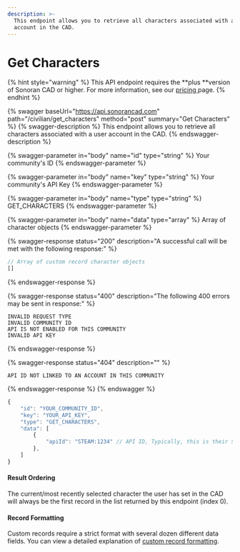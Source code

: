 ```yaml
---
description: >-
  This endpoint allows you to retrieve all characters associated with a user
  account in the CAD.
---
```


# Get Characters

{% hint style="warning" %}
This API endpoint requires the **plus **version of Sonoran CAD or higher. For more information, see our [pricing ](../../../../pricing/faq/)page.
{% endhint %}

{% swagger baseUrl="https://api.sonorancad.com" path="/civilian/get_characters" method="post" summary="Get Characters" %}
{% swagger-description %}
This endpoint allows you to retrieve all characters associated with a user account in the CAD.
{% endswagger-description %}

{% swagger-parameter in="body" name="id" type="string" %}
Your community's ID
{% endswagger-parameter %}

{% swagger-parameter in="body" name="key" type="string" %}
Your community's API Key
{% endswagger-parameter %}

{% swagger-parameter in="body" name="type" type="string" %}
GET_CHARACTERS
{% endswagger-parameter %}

{% swagger-parameter in="body" name="data" type="array" %}
Array of character objects
{% endswagger-parameter %}

{% swagger-response status="200" description="A successful call will be met with the following response:" %}
```javascript
// Array of custom record character objects
[]
```
{% endswagger-response %}

{% swagger-response status="400" description="The following 400 errors may be sent in response:" %}
```http
INVALID REQUEST TYPE
INVALID COMMUNITY ID
API IS NOT ENABLED FOR THIS COMMUNITY
INVALID API KEY
```
{% endswagger-response %}

{% swagger-response status="404" description="" %}
```
API ID NOT LINKED TO AN ACCOUNT IN THIS COMMUNITY
```
{% endswagger-response %}
{% endswagger %}

```javascript
{
    "id": "YOUR_COMMUNITY_ID",
    "key": "YOUR_API_KEY",
    "type": "GET_CHARACTERS",
    "data": [
        {
            "apiId": "STEAM:1234" // API ID, Typically, this is their STEAM Hex
        },
    ]
}
```

#### Result Ordering

The current/most recently selected character the user has set in the CAD will always be the first record in the list returned by this endpoint (index 0).

#### Record Formatting

Custom records require a strict format with several dozen different data fields. You can view a detailed explanation of [custom record formatting](../general/custom-records/#record-formatting).
